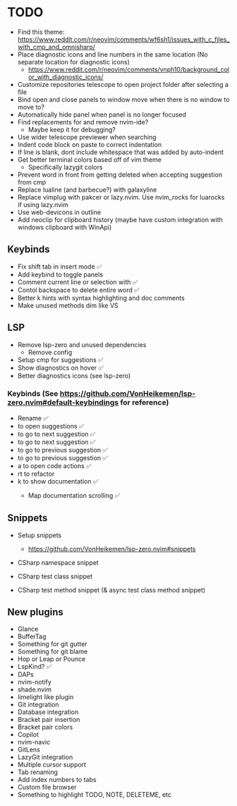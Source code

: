 # TODO

- Find this theme: https://www.reddit.com/r/neovim/comments/wf6sh1/issues_with_c_files_with_cmp_and_omnisharp/
- Place diagnostic icons and line numbers in the same location (No separate location for diagnostic icons)
    - https://www.reddit.com/r/neovim/comments/vnph10/background_color_with_diagnostic_icons/
- Customize repositories telescope to open project folder after selecting a file
- Bind open and close panels to window move when there is no window to move to?
- Automatically hide panel when panel is no longer focused
- Find replacements for and remove nvim-ide?
    - Maybe keep it for debugging?
- Use wider telescope previewer when searching
- Indent code block on paste to correct indentation
- If line is blank, dont include whitespace that was added by auto-indent
- Get better terminal colors based off of vim theme
    - Specifically lazygit colors
- Prevent word in front from getting deleted when accepting suggestion from cmp
- Replace lualine (and barbecue?) with galaxyline
- Replace vimplug with pakcer or lazy.nvim. Use nvim_rocks for luarocks if using lazy.nvim
- Use web-devicons in outline
- Add neoclip for clipboard history (maybe have custom integration with windows clipboard with WinApi)

## Keybinds

- Fix shift tab in insert mode ✅
- Add keybind to toggle panels
- Comment current line or selection with <C-/> ✅
- Contol backspace to delete entire word ✅
- Better <Leader>k hints with syntax highlighting and doc comments
- Make unused methods dim like VS

## LSP

- Remove lsp-zero and unused dependencies
    - Remove config 
- Setup cmp for suggestions ✅
- Show diagnostics on hover ✅
- Better diagnostics icons (see lsp-zero)

### Keybinds (See https://github.com/VonHeikemen/lsp-zero.nvim#default-keybindings for reference)

- Rename ✅
- <C-Space> to open suggestions ✅
- <Tab> to go to next suggestion ✅
- <C-n> to go to next suggestion ✅
- <S-Tab> to go to previous suggestion ✅
- <C-p> to go to previous suggestion ✅
- <Leader>a to open code actions ✅
- <Leader>rt to refactor
- <Leader>k to show documentation ✅
    - Map documentation scrolling ✅

## Snippets

- Setup snippets
    - https://github.com/VonHeikemen/lsp-zero.nvim#snippets

- CSharp namespace snippet
- CSharp test class snippet
- CSharp test method snippet (& async test class method snippet)

## New plugins

- Glance
- BufferTag
- Something for git gutter
- Something for git blame
- Hop or Leap or Pounce
- LspKind? ✅
- DAPs
- nvim-notify
- shade.nvim
- limelight like plugin
- Git integration
- Database integration
- Bracket pair insertion
- Bracket pair colors
- Copilot
- nvim-navic
- GitLens
- LazyGit integration
- Multiple cursor support
- Tab renaming
- Add index numbers to tabs
- Custom file browser
- Something to highlight TODO, NOTE, DELETEME, etc
